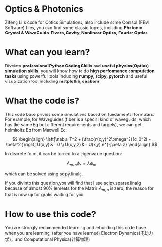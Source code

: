 # Optics & Photonics
Zifeng Li's code for Optics Simulations, also include some Comsol (FEM Software) files,
you can find some classic topics, including **Photonic Crystal & WaveGuids, Fivers, Cavity, Nonlinear Optics, Fourier Optics**

# What can you learn?
Diveinto **professional Python Coding Skills** and **useful physics(Optics) simulation skills**, you will know how to do **high performance computation tasks** using powerful tools including **numpy, scipy, pytorch** and useful visualization tool including **matplotlib, seaborn**

# What the code is?
This code base privide some simulations based on fundamental formulars. For example, for Waveguides (fiber is a special kind of waveguids, which has the same Eq but different requirements and targets), we can get helmholtz Eq from Maxwell Eq:

$$
\begin{align}
\left[\nabla_T^2 + (\frac{n(x,y)^2\omega^2}{c_0^2} - \beta^2 )\right] U(x,y) &= 0
\\
U(x,y,z) &= U(x,y) e^{-j\beta z}
\end{align}
$$

In discrete form, it can be turned to a eigenvalue question:

$$
A_{m,n} \phi_n = \lambda \phi_m
$$

which can be solved using scipy.linalg, 

If you divinto this question,you will find that I use scipy.sparse.linalg because of almost 90% lements for the Matrix $A_{m,n}$ is zero, the reason for that is now up for grabs waiting for you.

# How to use this code?
You are strongly recommended learning and rebuilding this code base,
when you are learning, (after you have learned) Electron Dynamics(电动力学)，and Computational Physica(计算物理)



